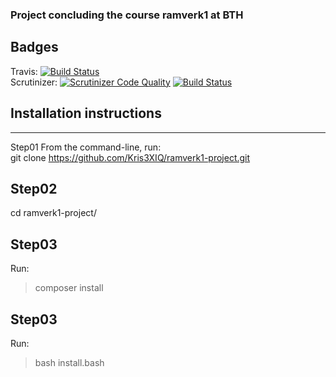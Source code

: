 ### Project concluding the course ramverk1 at BTH

## Badges
Travis: [![Build Status](https://travis-ci.com/Kris3XIQ/ramverk1-project.svg?branch=main)](https://travis-ci.com/Kris3XIQ/ramverk1-project)  
Scrutinizer: [![Scrutinizer Code Quality](https://scrutinizer-ci.com/g/Kris3XIQ/ramverk1-project/badges/quality-score.png?b=main)](https://scrutinizer-ci.com/g/Kris3XIQ/ramverk1-project/?branch=main)
[![Build Status](https://scrutinizer-ci.com/g/Kris3XIQ/ramverk1-project/badges/build.png?b=main)](https://scrutinizer-ci.com/g/Kris3XIQ/ramverk1-project/build-status/main)


## Installation instructions
---
Step01
From the command-line, run:  
git clone https://github.com/Kris3XIQ/ramverk1-project.git

Step02
---
cd ramverk1-project/

Step03
---
Run:
> composer install

Step03
---
Run:
> bash install.bash
